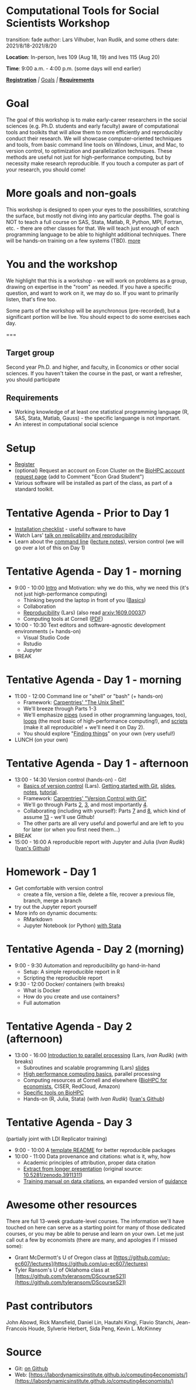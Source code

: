 Computational Tools for Social Scientists Workshop
========================================================
transition: fade
author: Lars Vilhuber, Ivan Rudik, and some others
date: 2021/8/18-2021/8/20


**Location**: In-person, Ives 109 (Aug 18, 19) and Ives 115 (Aug 20)

**Time**: 9:00 a.m. - 4:00 p.m. (some days will end earlier)



**[Registration](https://cornell.ca1.qualtrics.com/jfe/form/SV_8dc16keYOMEc3Xw)**
_|_
[Goals](#/1)  _|_ **[Requirements](#/2)**

Goal
========================================================
The goal of this workshop is to make early-career researchers in the social sciences (e.g. Ph.D. students and early faculty) aware of computational tools and toolkits that will allow them to more efficiently and reproducibly conduct their research. We will showcase computer-oriented techniques and tools, from basic command line tools on Windows, Linux, and Mac, to version control, to optimization and parallelization techniques. These methods are useful not just for high-performance computing, but by necessity make research reproducible. If you touch a computer as part of your research, you should come!

More goals and non-goals
===

This workshop is designed to open your eyes to the possibilities, scratching
the surface, but mostly not diving into any particular depths. The goal is NOT to teach a full
course on SAS, Stata, Matlab, R, Python, MPI, Fortran, etc. - there are other classes for that. We will teach just enough of each programming language to
be able to highlight additional techniques. There will be hands-on training on a few systems (TBD). 
 [more](#/2)

You and the workshop
===

We highlight that this is a workshop - we will work on problems as a group, drawing on expertise in the "room" as needed. If you have a specific question, and want to work on it, we may do so. If you want to primarily listen, that's fine too.

Some parts of the workshop will be asynchronous (pre-recorded), but a significant portion will be live. You should expect to do some exercises each day.

===

Target group
------------
Second year Ph.D. and higher, and faculty, in Economics or other social sciences. If you haven't taken the course in the past, or want a refresher, you should participate

Requirements
-------------
* Working knowledge of at least one statistical programming language (R, SAS, Stata, Matlab, Gauss) - the specific languange is not important.
* An interest in computational social science

Setup
========================================================
* [Register](https://cornell.ca1.qualtrics.com/jfe/form/SV_8dc16keYOMEc3Xw) 
* (optional) Request an account on Econ Cluster on the [BioHPC account request page](https://biohpc.cornell.edu/NewUserRequest.aspx) (add to Comment "Econ Grad Student")
* Various software will be installed as part of the class, as part of a standard toolkit.


Tentative Agenda - Prior to Day 1
=================================
* [Installation checklist](setup-checklist.md) - useful software to have
* Watch Lars' [talk on replicability and reproducibility](https://www.youtube.com/watch?v=pj-y3dLDOEA)
* Learn about the [command line](https://github.com/labordynamicsinstitute/computing4economists/blob/master/Git_CL_Slides/intro_command_line.md) ([lecture notes](../Git_CL_Slides/Slides_CommandLine.pdf)), version control (we will go over a lot of this on Day 1)

Tentative Agenda - Day 1 - morning
================


- 9:00 - 10:00 [Intro](intro.html) and Motivation: why we do this, why we need this (it's not just high-performance computing)
  - Thinking beyond the laptop in front of you ([Basics](../documents/hp-basics-edited.pdf))
  - Collaboration
  - [Reproducibility](http://doi.org/10.5281/zenodo.2621959) (Lars) (also read [arxiv:1609.00037](https://arxiv.org/pdf/1609.00037.pdf))
  - Computing tools at Cornell  ([PDF](../documents/hp-resources-at-cornell.pdf))
- 10:00 - 10:30 Text editors and software-agnostic development environments  (+ hands-on)
  - Visual Studio Code
  - Rstudio
  - Jupyter 
- BREAK

Tentative Agenda - Day 1 - morning
===

- 11:00 - 12:00 Command line or "shell" or "bash" (+ hands-on)
  - Framework: [Carpentries' "The Unix Shell"](https://swcarpentry.github.io/shell-novice/)
  - We'll breeze through Parts 1-3
  - We'll emphasize [pipes](https://swcarpentry.github.io/shell-novice/04-pipefilter/index.html) (used in other programming languages, too), [loops](https://swcarpentry.github.io/shell-novice/05-loop/index.html) (the most basic of high-performance computing!), and [scripts](https://swcarpentry.github.io/shell-novice/06-script/index.html) (make it all reproducible! + we'll need it on Day 2). 
  - You should explore "[Finding things](https://swcarpentry.github.io/shell-novice/07-find/index.html)" on your own (very useful!)
- LUNCH (on your own)

Tentative Agenda - Day 1 - afternoon
================

- 13:00 - 14:30 Version control (hands-on) - Git! 
  - [Basics of version control](../documents/basics_of_version_control.pdf) (Lars).
 [Getting started with Git](https://github.com/labordynamicsinstitute/replicability-training/blob/master/Fall%202019/Basics_of_Git.md), [slides](../Git_CL_Slides/Slides_Git.pdf),  [notes](../Git_CL_Slides/Git_Notes.pdf), [tutorial](https://git-scm.com/docs/gittutorial). 
  - Framework: [Carpentries' "Version Control with Git"](https://swcarpentry.github.io/git-novice/)
  - We'll go through Parts [2](https://swcarpentry.github.io/git-novice/02-setup/index.html), [3](https://swcarpentry.github.io/git-novice/03-create/index.html), and most importantly [4](https://swcarpentry.github.io/git-novice/04-changes/index.html).
  - Collaborating (including with yourself): Parts [7](https://swcarpentry.github.io/git-novice/07-github/index.html) and [8](https://swcarpentry.github.io/git-novice/08-collab/index.html), which kind of assume [13](https://swcarpentry.github.io/git-novice/13-hosting/index.html) - we'll use Github!
  - The other parts are all very useful and powerful and are left to you for later (or when you first need them...)
- BREAK
- 15:00 - 16:00  A reproducible report with Jupyter and Julia (*Ivan Rudik*) ([Ivan's Github](https://github.com/irudik/computational-tools-workshop)) 


Homework - Day 1
================
- Get comfortable with version control
  - create a file, version a file, delete a file, recover a previous file, branch, merge a branch
- try out the Jupyter report yourself
- More info on dynamic documents:
  - RMarkdown
  - Jupyter Notebook (or Python) [with Stata](https://www.stata.com/new-in-stata/jupyter-notebooks/)  

Tentative Agenda - Day 2 (morning)
================

- 9:00 - 9:30 Automation and reproducibility go hand-in-hand 
  - Setup: A simple reproducible report in R
  - Scripting the reproducible report
- 9:30 - 12:00  Docker/ containers (with breaks)
  - What is Docker
  - How do you create and use containers?
  - Full automation

Tentative Agenda - Day 2 (afternoon)
================

- 13:00 - 16:00 [Introduction to parallel processing](../web/day2-3.html) (Lars, *Ivan Rudik*) (with breaks)
  - Subroutines and scalable programming (Lars) [slides](../documents/HPC_Class_SubRoutines-edited.pdf)
  - [High performance computing basics](../documents/hp-basics.pdf), parallel processing
  - Computing resources at Cornell and elsewhere ([BioHPC for economists](https://biohpc.cornell.edu/lab/ecco.htm), CISER, RedCloud, Amazon)
  - [Specific tools on BioHPC](https://biohpc.cornell.edu/lab/doc/using_BioHPC_CPUs.pdf)
  - Hands-on (R, Julia, Stata) (with *Ivan Rudik*) ([Ivan's Github](https://github.com/irudik/computational-tools-workshop))


Tentative Agenda - Day 3
================

(partially joint with LDI Replicator training)

- 9:00 - 10:00 A [template README](https://social-science-data-editors.github.io/template_README/) for better reproducible packages
- 10:00 - 11:00 Data provenance and citations: what is it, why, how
    - Academic principles of attribution, proper data citation
    - [Extract from longer presentation](../documents/Vilhuber-Presentation2020-2020-06-27-extract.pdf) (original source: [10.5281/zenodo.3911311](http://doi.org/10.5281/zenodo.3911311))
    - [Training manual on data citations](https://labordynamicsinstitute.github.io/replicability-training-curriculum/datacitations.html), an expanded version of [guidance](https://social-science-data-editors.github.io/guidance/addtl-data-citation-guidance.html)


Awesome other resources
=======================

There are full 13-week graduate-level courses. The information we'll have touched on here can serve as a starting point for many of those dedicated courses, or you may be able to peruse and learn on your own. Let me just call out a few by economists (there are many, and apologies if I missed some):

- Grant McDermott's U of Oregon class at [https://github.com/uo-ec607/lectures](https://github.com/uo-ec607/lectures)
- Tyler Ransom's U of Oklahoma class at [https://github.com/tyleransom/DScourseS21](https://github.com/tyleransom/DScourseS21)

Past contributors
=================
John Abowd, Rick Mansfield, Daniel Lin,
    Hautahi Kingi, Flavio Stanchi, Jean-Francois Houde, 
    Sylverie Herbert, Sida Peng,	 Kevin L. McKinney

Source
==========
* Git: [on Github](https://github.com/labordynamicsinstitute/computing4economists)
* Web: [https://labordynamicsinstitute.github.io/computing4economists/](https://labordynamicsinstitute.github.io/computing4economists/)
